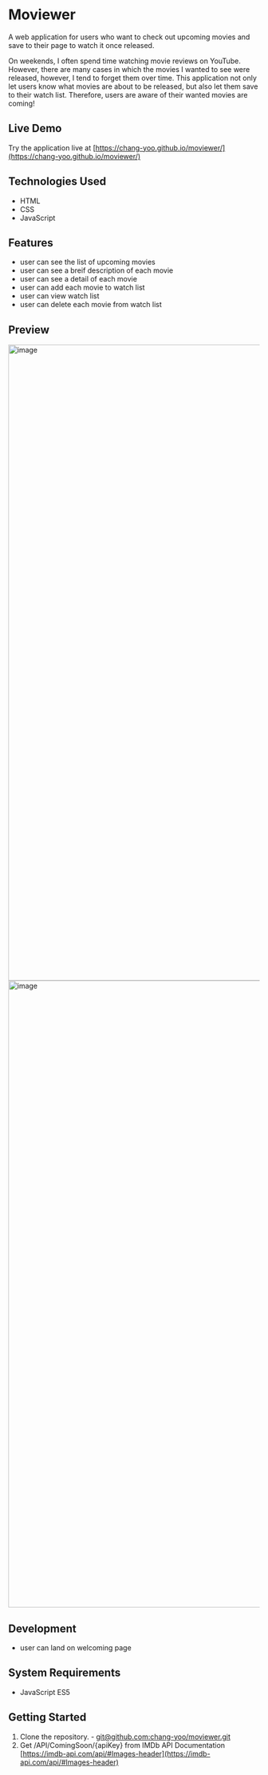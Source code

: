 # Moviewer
A web application for users who want to check out upcoming movies and save to their page to watch it once released.

On weekends, I often spend time watching movie reviews on YouTube. However, there are many cases in which the movies I wanted to see were released, however, I tend to forget them over time. This application not only let users know what movies are about to be released, but also let them save to their watch list. Therefore, users are aware of their wanted movies are coming!

## Live Demo
Try the application live at [https://chang-yoo.github.io/moviewer/](https://chang-yoo.github.io/moviewer/)

## Technologies Used
  - HTML
  - CSS
  - JavaScript

## Features
  - user can see the list of upcoming movies
  - user can see a breif description of each movie
  - user can see a detail of each movie
  - user can add each movie to watch list
  - user can view watch list
  - user can delete each movie from watch list

## Preview
<img width="1272" alt="image" src="https://user-images.githubusercontent.com/99840727/174196838-e3eecf31-a1e6-4615-a41d-f67d964e1e38.png">
<img width="1254" alt="image" src="https://user-images.githubusercontent.com/99840727/174196858-ee0e1ff0-ec2b-4eaa-b1fb-af16b32a0de5.png">

## Development
  - user can land on welcoming page

## System Requirements
  - JavaScript ES5

## Getting Started
  1. Clone the repository.
    - [git@github.com:chang-yoo/moviewer.git](https://github.com/chang-yoo/moviewer.git)
  2. Get /API/ComingSoon/{apiKey} from IMDb API Documentation [https://imdb-api.com/api/#Images-header](https://imdb-api.com/api/#Images-header)

